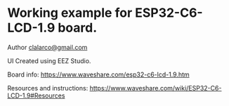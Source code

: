 # Working example for ESP32-C6-LCD-1.9 board.
Author clalarco@gmail.com

UI Created using EEZ Studio.

Board info: https://www.waveshare.com/esp32-c6-lcd-1.9.htm

Resources and instructions: https://www.waveshare.com/wiki/ESP32-C6-LCD-1.9#Resources

